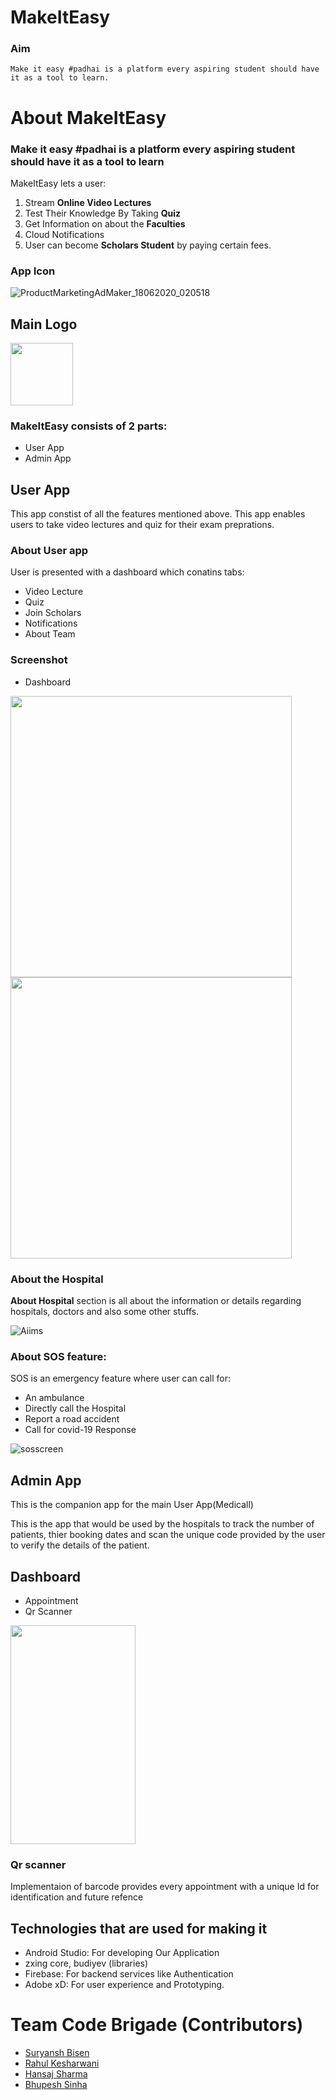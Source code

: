 # MakeItEasy
### Aim
`Make it easy #padhai is a platform every aspiring student should have it as a tool to learn.`


# About MakeItEasy
### Make it easy #padhai is a platform every aspiring student should have it as a tool to learn

MakeItEasy lets a user:
1. Stream **Online Video Lectures** 
2. Test Their Knowledge By Taking **Quiz**
3. Get Information on about the **Faculties**
4. Cloud Notifications
5. User can become **Scholars Student** by paying certain fees.

### App Icon 

![ProductMarketingAdMaker_18062020_020518](https://user-images.githubusercontent.com/65972077/119341311-3d620780-bcb1-11eb-8d1a-c1b949bd7fd7.png)

## Main Logo 

<img src = "https://user-images.githubusercontent.com/65972077/119341311-3d620780-bcb1-11eb-8d1a-c1b949bd7fd7.png" width="100" hight ="100">


### MakeItEasy consists of 2 parts:
- User App 
- Admin App

## User App
This app constist of all the features mentioned above.
This app enables users to take video lectures and quiz for their exam preprations. 

### About User app
User is presented with a dashboard which conatins tabs:
- Video Lecture
- Quiz
- Join Scholars
- Notifications
- About Team

### Screenshot
- Dashboard
<img src = "https://user-images.githubusercontent.com/65972077/119342353-954d3e00-bcb2-11eb-9750-e14ca1be911f.jpg" width="450" hight ="200">
<img src = "https://user-images.githubusercontent.com/65972077/119342353-954d3e00-bcb2-11eb-9750-e14ca1be911f.jpg" width="450" hight ="200">


### About the Hospital
**About Hospital** section is all about the information or details regarding hospitals, doctors and also some other stuffs.

![Aiims](https://user-images.githubusercontent.com/63740580/96362076-62553180-1148-11eb-8981-f5bea82c9ea5.png)
### About SOS feature:

SOS is an emergency feature where user can call for:
- An ambulance
- Directly call the Hospital
- Report a road accident
- Call for covid-19 Response


![sosscreen](https://user-images.githubusercontent.com/63740580/96360720-2072be00-113d-11eb-801f-7c29aa937563.png)

## Admin App
This is the companion app for the main User App(Medicall)

This is the app that would be used by the hospitals to track the number of patients, thier booking dates and scan the unique code provided by the user to verify the details of the patient.

## Dashboard
- Appointment
- Qr Scanner 

<img src="https://user-images.githubusercontent.com/63740580/96365331-73f50400-115d-11eb-9430-81001b9cdab5.jpeg" width="200" height="350" />

### Qr scanner 
Implementaion of barcode provides every appointment with a unique Id for identification and future refence
<!-- ![WhatsApp Image 2020-10-18 at 4 15 11 PM](https://user-images.githubusercontent.com/63740580/96365331-73f50400-115d-11eb-9430-81001b9cdab5.jpeg) -->


## Technologies that are used for making it
- Android Studio: For developing Our Application
- zxing core, budiyev (libraries)
- Firebase: For backend services like Authentication
- Adobe xD: For user experience and Prototyping.
 

# Team Code Brigade (Contributors)
- [Suryansh Bisen](https://github.com/Suryansh1191)
- [Rahul Kesharwani](https://github.com/RahulKesharwani353)
- [Hansaj Sharma](https://github.com/hansaj-sharma)
- [Bhupesh Sinha](https://github.com/bhupeshsinha)
